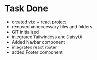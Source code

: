 # Task Done

- created vite + react project
- removed unneccessary files and folders
- GIT initialized
- integrated Tailwindcss and DaisyUI
- Added Navbar component
- integrated react router
- added Footer component
